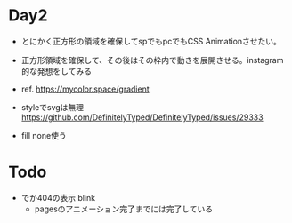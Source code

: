 # Day2
- とにかく正方形の領域を確保してspでもpcでもCSS Animationさせたい。
- 正方形領域を確保して、その後はその枠内で動きを展開させる。instagram的な発想をしてみる

- ref. https://mycolor.space/gradient


- styleでsvgは無理 https://github.com/DefinitelyTyped/DefinitelyTyped/issues/29333
- fill none使う

# Todo
- でか404の表示 blink
  - pagesのアニメーション完了までには完了している
